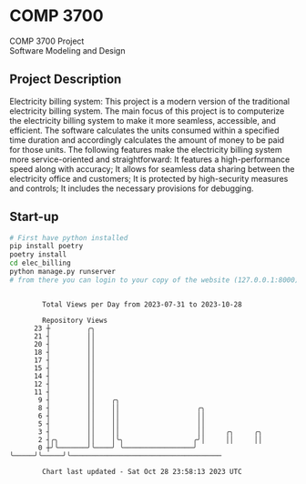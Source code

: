 # COMP 3700
COMP 3700 Project  
Software Modeling and Design
## Project Description
Electricity billing system: This project is a modern version of the traditional electricity billing system. The main focus of this project is to computerize the electricity billing system to make it more seamless, accessible, and efficient. The software calculates the units consumed within a specified time duration and accordingly calculates the amount of money to be paid for those units. The following features make the electricity billing system more service-oriented and straightforward: It features a high-performance speed along with accuracy; It allows for seamless data sharing between the electricity office and customers; It is protected by high-security measures and controls; It includes the necessary provisions for debugging.

## Start-up
```bash
# First have python installed
pip install poetry
poetry install
cd elec_billing
python manage.py runserver
# from there you can login to your copy of the website (127.0.0.1:8000), default creds are admin/admin
```

```

        Total Views per Day from 2023-07-31 to 2023-10-28

        Repository Views
      23 ┼         ╭╮
      21 ┤         ││
      20 ┤         ││
      18 ┤         ││
      17 ┤         ││
      15 ┤         ││
      14 ┤         ││
      12 ┤         ││
      11 ┤         ││
       9 ┤         ││    ╭╮
       8 ┤         ││    ││                   ╭╮
       6 ┤         ││    ││                   ││
       5 ┤         ││    ││                   ││
       3 ┤         ││    ││                   ││     ╭╮     ╭╮
       2 ┤╭╮       ││    │╰╮                 ╭╯│     ││     ││
       0 ┼╯╰───────╯╰────╯ ╰─────────────────╯ ╰─────╯╰─────╯╰─────────────────────────────────────

        Chart last updated - Sat Oct 28 23:58:13 2023 UTC
        
```
